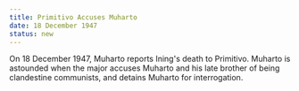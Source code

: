 ```yaml
---
title: Primitivo Accuses Muharto
date: 18 December 1947 
status: new
---
```


On 18 December 1947, Muharto reports Ining's death to Primitivo. Muharto
is astounded when the major accuses Muharto and his late brother of
being clandestine communists, and detains Muharto for interrogation.
